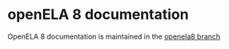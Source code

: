 # openELA 8 documentation

OpenELA 8 documentation is maintained in the [openela8 branch](https://github.com/openela/openela-documentation/tree/openela8)
